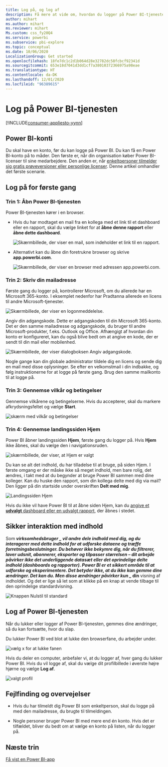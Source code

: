 ```yaml
---
title: Log på, og log af
description: Få mere at vide om, hvordan du logger på Power BI-tjenesten på internettet, og hvordan du logger af.
author: mihart
ms.author: mihart
ms.reviewer: mihart
Ms.custom: css_fy20Q4
ms.service: powerbi
ms.subservice: pbi-explore
ms.topic: conceptual
ms.date: 10/06/2020
LocalizationGroup: Get started
ms.openlocfilehash: 18fe7dc1c2d1b064d28e32782dc58fcbcf92341d
ms.sourcegitcommit: 653e18d7041d3dd1cf7a38010372366975a98eae
ms.translationtype: HT
ms.contentlocale: da-DK
ms.lasthandoff: 12/01/2020
ms.locfileid: "96389615"
---
```

# <a name="sign-in-to-power-bi-service"></a>Log på Power BI-tjenesten

[!INCLUDE[consumer-appliesto-yynn](../includes/consumer-appliesto-yynn.md)]

## <a name="power-bi-accounts"></a>Power BI-konti
Du skal have en konto, før du kan logge på Power BI. Du kan få en Power BI-konto på to måder. Den første er, når din organisation køber Power BI-licenser til sine medarbejdere. Den anden er, når [enkeltpersoner tilmelder sig gratis prøveversioner eller personlige licenser](../fundamentals/service-self-service-signup-for-power-bi.md). Denne artikel omhandler det første scenarie.

## <a name="sign-in-for-the-first-time"></a>Log på for første gang

### <a name="step-1-open-the-power-bi-service"></a>Trin 1: Åbn Power BI-tjenesten
Power BI-tjenesten kører i en browser. 

- Hvis du har modtaget en mail fra en kollega med et link til et dashboard eller en rapport, skal du vælge linket for at **åbne denne rapport** eller **åbne dette dashboard**.

    ![Skærmbillede, der viser en mail, som indeholder et link til en rapport.](media/end-user-sign-in/power-bi-share.png)    

- Alternativt kan du åbne din foretrukne browser og skrive **app.powerbi.com**.

    ![Skærmbillede, der viser en browser med adressen app.powerbi.com.](media/end-user-sign-in/power-bi-signin.png)    


### <a name="step-2-type-your-email-address"></a>Trin 2: Skriv din mailadresse
Første gang du logger på, kontrollerer Microsoft, om du allerede har en Microsoft 365-konto. I eksemplet nedenfor har Pradtanna allerede en licens til andre Microsoft-tjenester. 

![Skærmbillede, der viser en logonmeddelelse.](media/end-user-sign-in/power-bi-already.png)

Angiv din adgangskode. Dette er adgangskoden til din Microsoft 365-konto. Det er den samme mailadresse og adgangskode, du bruger til andre Microsoft-produkter, f.eks. Outlook og Office.  Afhængigt af hvordan din konto er konfigureret, kan du også blive bedt om at angive en kode, der er sendt til din mail eller mobilenhed.   

![Skærmbillede, der viser dialogboksen Angiv adgangskode.](media/end-user-sign-in/power-bi-pass.png)

Nogle gange kan din globale administrator tildele dig en licens og sende dig en mail med disse oplysninger. Se efter en velkomstmail i din indbakke, og følg instruktionerne for at logge på første gang. Brug den samme mailkonto til at logge på. 
 
### <a name="step-3-review-the-terms-and-conditions"></a>Trin 3: Gennemse vilkår og betingelser
Gennemse vilkårene og betingelserne. Hvis du accepterer, skal du markere afkrydsningsfeltet og vælge **Start**.

![skærm med vilkår og betingelser](media/end-user-sign-in/power-bi-term.png)



### <a name="step-4-review-your-home-landing-page"></a>Trin 4: Gennemse landingssiden Hjem
Power BI åbner landingssiden **Hjem**, første gang du logger på. Hvis **Hjem** ikke åbnes, skal du vælge den i navigationsruden. 

![skærmbillede, der viser, at Hjem er valgt](media/end-user-sign-in/power-bi-home-blank.png)

Du kan se alt det indhold, du har tilladelse til at bruge, på siden Hjem. I første omgang er der måske ikke så meget indhold, men bare rolig, det ændres, i takt med at du begynder at bruge Power BI sammen med dine kolleger. Kan du huske den rapport, som din kollega delte med dig via mail? Den ligger på din startside under overskriften **Delt med mig**.

![Landingssiden Hjem](media/end-user-sign-in/power-bi-home-new.png)

Hvis du ikke vil have Power BI til at åbne siden Hjem, kan du [angive et **udvalgt** dashboard eller en udvalgt rapport](end-user-featured.md), der åbnes i stedet. 

## <a name="safely-interact-with-content"></a>Sikker interaktion med indhold
Som **_virksomhedsbruger_ *_ vil andre dele indhold med dig, og du interagerer med dette indhold for at udforske dataene og træffe forretningsbeslutninger.  Du behøver ikke bekymre dig, når du filtrerer, laver udsnit, abonnerer, eksporter og tilpasser størrelsen – dit arbejde påvirker ikke det underliggende datasæt eller det oprindelige delte indhold (dashboards og rapporter). Power BI er et sikkert område til at udforske og eksperimentere. Det betyder ikke, at du ikke kan gemme dine ændringer. Det kan du. Men disse ændringer påvirker kun _* din** visning af indholdet. Og det er lige så let som at klikke på en knap at vende tilbage til den oprindelige standardvisning.

![Knappen Nulstil til standard](media/end-user-sign-in/power-bi-reset.png)

## <a name="sign-out-of-the-power-bi-service"></a>Log af Power BI-tjenesten
Når du lukker eller logger af Power BI-tjenesten, gemmes dine ændringer, så du kan fortsætte, hvor du slap.

Du lukker Power BI ved blot at lukke den browserfane, du arbejder under. 

![vælg x for at lukke fanen](media/end-user-sign-in/power-bi-close-tab.png) 

Hvis du deler en computer, anbefaler vi, at du logger af, hver gang du lukker Power BI.  Hvis du vil logge af, skal du vælge dit profilbillede i øverste højre hjørne og vælge **Log af**.  

![valgt profil](media/end-user-sign-in/power-bi-signout.png) 

## <a name="troubleshooting-and-considerations"></a>Fejlfinding og overvejelser
- Hvis du har tilmeldt dig Power BI som enkeltperson, skal du logge på med den mailadresse, du brugte til tilmeldingen.

- Nogle personer bruger Power BI med mere end én konto. Hvis det er tilfældet, bliver du bedt om at vælge en konto på listen, når du logger på. 

## <a name="next-steps"></a>Næste trin
[Få vist en Power BI-app](end-user-app-view.md)
